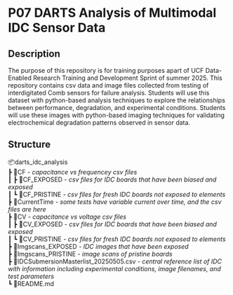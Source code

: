 # P07 DARTS Analysis of Multimodal IDC Sensor Data

## Description
The purpose of this repository is for training purposes apart of UCF Data-Enabled Research Training and Development Sprint of summer 2025. This repository contains csv data and image files collected from testing of interdigitated Comb sensors for failure analysis. Students will use this dataset with python-based analysis techniques to explore the relationships between performance, degradation, and experimental conditions. Students will use these images with python-based imaging techniques for validating electrochemical degradation patterns observed in sensor data.

## Structure
📦darts_idc_analysis<br>
 ┣ 📂CF _- capacitance vs frequencey csv files_<br>
 ┃ ┣ 📂CF_EXPOSED _- csv files for IDC boards that have been biased and exposed_<br>
 ┃ ┗ 📂CF_PRISTINE _- csv files for fresh IDC boards not exposed to elements_<br>
 ┣ 📂CurrentTime _- some tests have variable current over time, and the csv files are here_<br>
 ┣ 📂CV _- capacitance vs voltage csv files_<br>
 ┃ ┣ 📂CV_EXPOSED _- csv files for IDC boards that have been biased and exposed_<br>
 ┃ ┗ 📂CV_PRISTINE _- csv files for fresh IDC boards not exposed to elements_<br>
 ┣ 📂Imgscans_EXPOSED _- IDC images that have been exposed_<br>
 ┣ 📂Imgscans_PRISTINE _- image scans of pristine boards_<br>
 ┣ 📜IDCSubmersionMasterlist_20250505.csv _- central reference list of IDC with information including experimental conditions, image filenames, and test parameters_<br>
 ┗ 📜README.md